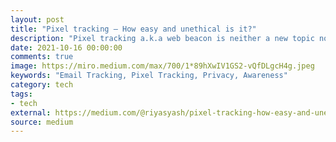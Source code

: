 ```yaml
---
layout: post
title: "Pixel tracking — How easy and unethical is it?"
description: "Pixel tracking a.k.a web beacon is neither a new topic nor a complex tech setup, but I still wanted to write this up for people like me who are oblivious about how it can affect us."
date: 2021-10-16 00:00:00
comments: true
image: https://miro.medium.com/max/700/1*89hXwIV1GS2-vQfDLgcH4g.jpeg
keywords: "Email Tracking, Pixel Tracking, Privacy, Awareness"
category: tech
tags:
- tech
external: https://medium.com/@riyasyash/pixel-tracking-how-easy-and-unethical-is-it-dff1c2ae1805
source: medium
---
```

